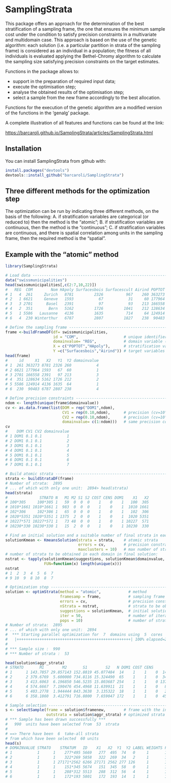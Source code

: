 
<!-- README.md is generated from README.Rmd. Please edit README.Rmd file -->

# SamplingStrata

This package offers an approach for the determination of the best
stratification of a sampling frame, the one that ensures the minimum
sample cost under the condition to satisfy precision constraints in a
multivariate and multidomain case. This approach is based on the use of
the genetic algorithm: each solution (i.e. a particular partition in
strata of the sampling frame) is considered as an individual in a
population; the fitness of all individuals is evaluated applying the
Bethel-Chromy algorithm to calculate the sampling size satisfying
precision constraints on the target estimates.

Functions in the package allows to:

  - support in the preparation of required input data;
  - execute the optimisation step;
  - analyse the obtained results of the optimisation step;
  - select a sample from the new frame accordingly to the best
    allocation.

Functions for the execution of the genetic algorithm are a modified
version of the functions in the ‘genalg’ package.

A complete illustration of all features and functions can be found at
the link:

<https://barcaroli.github.io/SamplingStrata/articles/SamplingStrata.html>

## Installation

You can install SamplingStrata from github with:

``` r
install.packages("devtools")
devtools::install_github("barcaroli/SamplingStrata")
```

## Three different methods for the optimization step

The optimization can be run by indicating three different methods, on
the basis of the following: A. if stratification variables are
categorical (or reduced to) then the method is the “atomic”; B. if
stratification variables are continuous, then the method is the
“continuous”; C. if stratification variables are continuous, and there
is spatial correlation among units in the sampling frame, then the
required method is the “spatial”.

## Example with the “atomic” method

``` r
library(SamplingStrata)

# Load data ---------------------------------------------------------------------------------
data("swissmunicipalities")
head(swissmunicipalities[,c(2:7,10,22)])
#   REG  COM        Nom HApoly Surfacesbois Surfacescult Airind POPTOT
# 1   4  261     Zurich   8781         2326          967    260 363273
# 2   1 6621     Geneve   1593           67           31     60 177964
# 3   3 2701      Basel   2391           97           93    213 166558
# 4   2  351       Bern   5162         1726         1041    212 128634
# 5   1 5586   Lausanne   4136         1635          714     64 124914
# 6   4  230 Winterthur   6787         2807         1827    238  90483

# Define the sampling frame -----------------------------------------------------------------
frame <-buildFrameDF(df= swissmunicipalities,
                     id = "COM",                    # unique identifier of sampling units
                     domainvalue= "REG",            # domain variable (region)
                     X = c("POPTOT","HApoly"),      # stratification variables
                     Y =c("Surfacesbois","Airind")) # target variables
head(frame)
#     id     X1   X2   Y1  Y2 domainvalue
# 1  261 363273 8781 2326 260           4
# 2 6621 177964 1593   67  60           1
# 3 2701 166558 2391   97 213           3
# 4  351 128634 5162 1726 212           2
# 5 5586 124914 4136 1635  64           1
# 6  230  90483 6787 2807 238           4

# Define precision constraints ------------------------------------------------------------
ndom <- length(unique(frame$domainvalue))
cv <- as.data.frame(list(DOM = rep("DOM1",ndom),
                         CV1 = rep(0.10,ndom),      # precision (cv=10\%) for 'Surfacesbois'
                         CV2 = rep(0.10,ndom),      # precision (cv=10\%) for 'Airind'
                         domainvalue= c(1:ndom)))   # same precision constraints for all domains
cv
#    DOM CV1 CV2 domainvalue
# 1 DOM1 0.1 0.1           1
# 2 DOM1 0.1 0.1           2
# 3 DOM1 0.1 0.1           3
# 4 DOM1 0.1 0.1           4
# 5 DOM1 0.1 0.1           5
# 6 DOM1 0.1 0.1           6
# 7 DOM1 0.1 0.1           7

# Build atomic strata ---------------------------------------------------------------------
strata <- buildStrataDF(frame)
# Number of strata:  2895
# ... of which with only one unit:  2894> head(strata)
head(strata)
#              STRATO N   M1 M2 S1 S2 COST CENS DOM1    X1   X2
# 100*305     100*305 1   59  0  0  0    1    0    1   100  305
# 1010*1661 1010*1661 1  983  0  0  0    1    0    1  1010 1661
# 102*306     102*306 1   65  0  0  0    1    0    1   102  306
# 1020*5351 1020*5351 1 1375  2  0  0    1    0    1  1020 5351
# 10227*571 10227*571 1   73 48  0  0    1    0    1 10227  571
# 10230*330 10230*330 1   15  2  0  0    1    0    1 10230  330

# Find an initial solution and a suitable number of final strata in each domain -----------
solutionKmean <- KmeansSolution(strata = strata,    # atomic strata
                                errors = cv,        # precision constraints
                                maxclusters = 10)   # max number of strata to be evaluated 
# number of strata to be obtained in each domain in final solution:                             
nstrat <- tapply(solutionKmean$suggestions, solutionKmean$domainvalue,
                 FUN=function(x) length(unique(x)))
nstrat
# 1  2  3  4  5  6  7 
# 9 10  9  8 10  8  7 

# Optimization step ------------------------------------------------------------------------
solution <- optimStrata(method = "atomic",            # method
                        framesamp = frame,            # sampling frame
                        errors = cv,                  # precision constraints
                        nStrata = nstrat,             # strata to be obtained in the final stratification
                        suggestions = solutionKmean,  # initial solution
                        iter = 50,                    # number of iterations
                        pops = 10)                    # number of stratifications evaluated at each iteration
# Number of strata:  2895
# ... of which with only one unit:  2894
#  *** Starting parallel optimization for  7  domains using  5  cores
#   |++++++++++++++++++++++++++++++++++++++++++++++++++| 100% elapsed=20s  
# 
# *** Sample size :  990
# *** Number of strata :  53

head(solution$aggr_strata)
# STRATO       M1        M2       S1        S2   N DOM1 COST CENS      SOLUZ
# 1      1 143.7857 29.857143 152.8819 45.077484  14    1    1    0  14.000000
# 2      2 379.6769  5.600000 734.8116 15.324490  65    1    1    0  34.089876
# 3      3 413.6063  6.196850 546.5235 15.803687 254    1    1    0 137.360990
# 4      4 574.6667  7.190476 454.4968 11.639911  21    1    1    0   8.364819
# 5      5 403.2778  1.944444 843.3638  3.135322  18    1    1    0   2.000000
# 6      6 358.1860  3.412791 716.8800  7.659047 172    1    1    0  45.117978

# Sample selection --------------------------------------------------------------------------
s <- selectSample(frame = solution$framenew,        # frame with the indication of optimized strata
                  outstrata = solution$aggr_strata) # optimized strata with sampling units allocation 
# *** Sample has been drawn successfully ***
#   990  units have been selected from  53  strata
# 
# ==> There have been  6  take-all strata 
# from which have been selected  60 units
head(s)
# DOMAINVALUE STRATO    STRATUM   ID    X1   X2  Y1  Y2 LABEL WEIGHTS FPC
# 1           1      1    277*495 5669   277  495  74   0     1       1   1
# 2           1      1    322*269 5858   322  269  34   2     1       1   1
# 3           1      1 27171*2562 6266 27171 2562 277 126     1       1   1
# 4           1      1    151*345 5674   151  345  58   0     1       1   1
# 5           1      1    288*312 5513   288  312  56   4     1       1   1
# 6           1      1    172*193 5801   172  193  14   1     1       1   1
```
